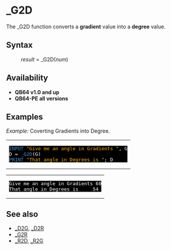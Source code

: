 <style>pre.codeide, pre.outputfixed, .outputcrt0 { background-color: #000 !important; color: #FFF !important; }</style><!DOCTYPE html>
<html class="client-nojs" dir="ltr" lang="en">
<head>
<title>_G2D - QB64 Phoenix Edition Wiki</title>
</head>
<body class="mediawiki ltr sitedir-ltr mw-hide-empty-elt ns-0 ns-subject page-G2D rootpage-G2D skin-vector action-view skin-vector-legacy vector-feature-language-in-header-enabled vector-feature-language-in-main-page-header-disabled vector-feature-language-alert-in-sidebar-disabled vector-feature-sticky-header-disabled vector-feature-sticky-header-edit-disabled vector-feature-table-of-contents-disabled vector-feature-visual-enhancement-next-disabled">
<div class="mw-body" id="content" role="main">
<a id="top"></a>
<h1 class="firstHeading mw-first-heading" id="firstHeading">_G2D</h1>
<div class="vector-body" id="bodyContent">
<div class="mw-body-content mw-content-ltr" dir="ltr" id="mw-content-text" lang="en"><div class="mw-parser-output"><p>The <a class="mw-selflink selflink">_G2D</a> function converts a <b>gradient</b> value into a <b>degree</b> value.
</p>
<h2><span class="mw-headline" id="Syntax">Syntax</span></h2>
<dl><dd><i>result</i> = <a class="mw-selflink selflink">_G2D</a>(<i>num</i>)</dd></dl>
<p>
</p>
<h2><span class="mw-headline" id="Availability">Availability</span></h2>
<ul><li><b>QB64 v1.0 and up</b></li>
<li><b>QB64-PE all versions</b></li></ul>
<p>
</p>
<h2><span class="mw-headline" id="Examples">Examples</span></h2>
<p><i>Example:</i> Coverting Gradients into Degree.
</p>
<table cellpadding="15px" width="100%">
<tbody><tr>
<td><pre class="codeide"><a href="INPUT" title="INPUT"><span style="color:#4593D8;">INPUT</span></a> <span style="color:#FFB100;">"Give me an angle in Gradients "</span>, G
D = <a class="mw-selflink selflink"><span style="color:#4593D8;">_G2D</span></a>(G)
<a href="PRINT" title="PRINT"><span style="color:#4593D8;">PRINT</span></a> <span style="color:#FFB100;">"That angle in Degrees is "</span>; D
</pre>
</td></tr></tbody></table>
<table cellpadding="15px" width="100%">
<tbody><tr>
<td><pre class="outputcrt0">Give me an angle in Gradients 60
That angle in Degrees is     54
</pre>
</td></tr></tbody></table>
<p>
</p>
<h2><span class="mw-headline" id="See_also">See also</span></h2>
<ul><li><a href="D2G" title="D2G">_D2G</a>, <a href="D2R" title="D2R">_D2R</a></li>
<li><a href="G2R" title="G2R">_G2R</a></li>
<li><a href="R2D" title="R2D">_R2D</a>, <a href="R2G" title="R2G">_R2G</a></li></ul>
<p>
</p>
<!-- 
NewPP limit report
Cached time: 20240715062338
Cache expiry: 86400
Reduced expiry: false
Complications: [show‐toc]
CPU time usage: 0.027 seconds
Real time usage: 0.039 seconds
Preprocessor visited node count: 75/1000000
Post‐expand include size: 1030/2097152 bytes
Template argument size: 119/2097152 bytes
Highest expansion depth: 4/100
Expensive parser function count: 0/100
Unstrip recursion depth: 0/20
Unstrip post‐expand size: 59/5000000 bytes
-->
<!--
Transclusion expansion time report (%,ms,calls,template)
100.00%   26.589      1 -total
  9.36%    2.489      1 Template:PageNavigation
  8.84%    2.349      1 Template:OutputEnd
  8.58%    2.282      1 Template:PageAvailability
  8.21%    2.184      1 Template:PageSeeAlso
  7.84%    2.085      2 Template:Parameter
  7.71%    2.050      1 Template:PageSyntax
  7.71%    2.050      1 Template:OutputStart
  7.66%    2.037      3 Template:Cl
  7.46%    1.984      2 Template:Text
-->
<!-- Saved in parser cache with key qb64pnix_mw19894-mwmb_:pcache:idhash:78-0!canonical and timestamp 20240715062338 and revision id 8344.
 -->
</div>
</div>
</div>
</div>
</body>
</html>